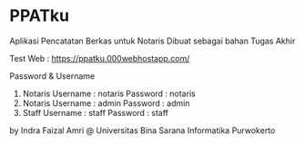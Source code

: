 # PPATku
Aplikasi Pencatatan Berkas untuk Notaris
Dibuat sebagai bahan Tugas Akhir

Test Web : https://ppatku.000webhostapp.com/

Password & Username
1. Notaris
    Username    : notaris
    Password    : notaris
2. Notaris
    Username    : admin
    Password    : admin
3. Staff
    Username    : staff
    Password    : staff



by Indra Faizal Amri @ Universitas Bina Sarana Informatika Purwokerto
